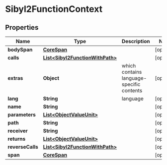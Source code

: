 

# Sibyl2FunctionContext


## Properties

| Name | Type | Description | Notes |
|------------ | ------------- | ------------- | -------------|
|**bodySpan** | [**CoreSpan**](CoreSpan.md) |  |  [optional] |
|**calls** | [**List&lt;Sibyl2FunctionWithPath&gt;**](Sibyl2FunctionWithPath.md) |  |  [optional] |
|**extras** | **Object** | which contains language-specific contents |  [optional] |
|**lang** | **String** | language |  [optional] |
|**name** | **String** |  |  [optional] |
|**parameters** | [**List&lt;ObjectValueUnit&gt;**](ObjectValueUnit.md) |  |  [optional] |
|**path** | **String** |  |  [optional] |
|**receiver** | **String** |  |  [optional] |
|**returns** | [**List&lt;ObjectValueUnit&gt;**](ObjectValueUnit.md) |  |  [optional] |
|**reverseCalls** | [**List&lt;Sibyl2FunctionWithPath&gt;**](Sibyl2FunctionWithPath.md) |  |  [optional] |
|**span** | [**CoreSpan**](CoreSpan.md) |  |  [optional] |



